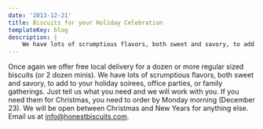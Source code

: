```yaml
---
date: '2013-12-21'
title: Biscuits for your Holiday Celebration
templateKey: blog
description: |
    We have lots of scrumptious flavors, both sweet and savory, to add to your holiday soirees, office parties, or family gatherings.
---
```

Once again we offer free local delivery for a dozen or more regular sized biscuits (or 2 dozen minis).  We have lots of scrumptious flavors, both sweet and savory, to add to your holiday soirees, office parties, or family gatherings.  Just tell us what you need and we will work with you.  If you need them for Christmas, you need to order by Monday morning (December 23).  We will be open between Christmas and New Years for anything else.  Email us at [info@honestbiscuits.com](mailto:info@honestbiscuits.com).
